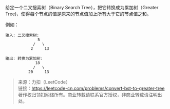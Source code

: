 给定一个二叉搜索树（Binary Search Tree），把它转换成为累加树（Greater Tree)，使得每个节点的值是原来的节点值加上所有大于它的节点值之和。

例如：
```
输入: 二叉搜索树:
              5
            /   \
           2     13

输出: 转换为累加树:
             18
            /   \
          20     13
```

> 来源：力扣（LeetCode）  
> 链接：https://leetcode-cn.com/problems/convert-bst-to-greater-tree  
> 著作权归领扣网络所有。商业转载请联系官方授权，非商业转载请注明出处。  